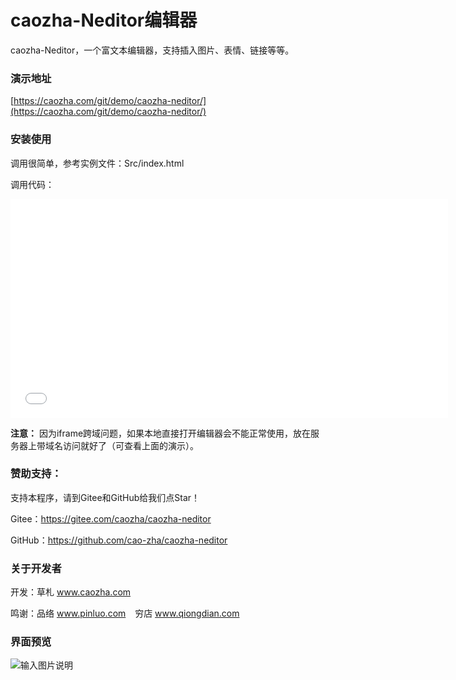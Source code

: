 # caozha-Neditor编辑器

caozha-Neditor，一个富文本编辑器，支持插入图片、表情、链接等等。


### 演示地址

[https://caozha.com/git/demo/caozha-neditor/](https://caozha.com/git/demo/caozha-neditor/)


### 安装使用

调用很简单，参考实例文件：Src/index.html

调用代码：

<textarea name="content" id="content" style="display: none"></textarea><iframe src="caozha-neditor/editor.html?id=content" frameborder="0" scrolling="no" width="700" height="350"></iframe>


**注意：** 因为iframe跨域问题，如果本地直接打开编辑器会不能正常使用，放在服务器上带域名访问就好了（可查看上面的演示）。

### 赞助支持：

支持本程序，请到Gitee和GitHub给我们点Star！

Gitee：https://gitee.com/caozha/caozha-neditor

GitHub：https://github.com/cao-zha/caozha-neditor


### 关于开发者

开发：草札 www.caozha.com

鸣谢：品络 www.pinluo.com  &ensp;  穷店 www.qiongdian.com


### 界面预览

![输入图片说明](https://images.gitee.com/uploads/images/2020/0526/183309_59f40ee6_7397417.png "1.png")

